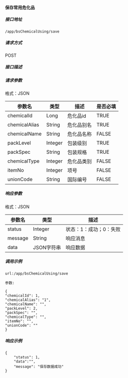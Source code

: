 #### 保存常用危化品

##### 接口地址

```
/app/bsChemicalUsing/save
```

##### 请求方式

POST

##### 接口描述

##### 请求参数

格式：JSON

| 参数名 | 类型 | 描述 | 是否必填 |
| --- | --- | --- | --- |
| chemicalId| Long | 危化品id | TRUE|
| chemicalAlias| String | 危化品别名 | TRUE|
| chemicalName| String | 危化品名称 | FALSE |
| packLevel| Integer | 包装级别 | TRUE|
| packSpec| String | 包装规格| TRUE|
| chemicalType| Integer | 危化品类别 | FALSE |
| itemNo| Integer | 项号 | FALSE |
| unionCode| String | 国际编号 | FALSE |

##### 响应参数

格式：JSON

| 参数名 | 类型 | 描述 |
| --- | --- | --- |
| status| Integer | 状态：1：成功；0：失败 |
| message| String | 响应消息 |
| data| JSON字符串| 响应数据 |

##### 调用示例

```
url:/app/bsChemicalUsing/save

参数:

{        
"chemicalId": 1,
"chemicalAlias": "1",
"chemicalName": "",
"packLevel": 2,
"packSpec": "",
"chemicalType": "",
"itemNo": "",
"unionCode": ""
}
```



##### 响应示例

```
{
    "status": 1,
    "data":"",
    "message": "保存数据成功"
}
```

